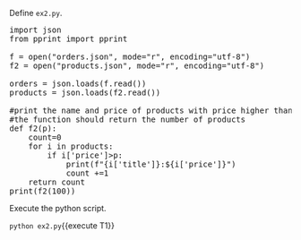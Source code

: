 Define `ex2.py`.

<pre class="file" data-filename="ex2.py" data-target="replace">
import json
from pprint import pprint 

f = open("orders.json", mode="r", encoding="utf-8")
f2 = open("products.json", mode="r", encoding="utf-8")

orders = json.loads(f.read())
products = json.loads(f2.read())

#print the name and price of products with price higher than p
#the function should return the number of products 
def f2(p):
    count=0
    for i in products:
        if i['price']>p:
            print(f"{i['title']}:${i['price']}")     
            count +=1
    return count
print(f2(100))
</pre>


Execute the python script.

`python ex2.py`{{execute T1}}
